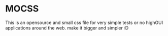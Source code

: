 # MOCSS


This is an opensource and small css file for very simple tests or no highGUI applications around the web.
make it bigger and simpler :D
